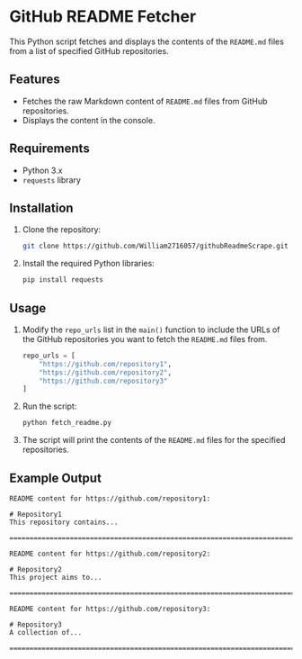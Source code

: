 # GitHub README Fetcher

This Python script fetches and displays the contents of the `README.md` files from a list of specified GitHub repositories.

## Features

- Fetches the raw Markdown content of `README.md` files from GitHub repositories.
- Displays the content in the console.

## Requirements

- Python 3.x
- `requests` library

## Installation

1. Clone the repository:

    ```bash
    git clone https://github.com/William2716057/githubReadmeScrape.git
    ```

2. Install the required Python libraries:

    ```bash
    pip install requests
    ```

## Usage

1. Modify the `repo_urls` list in the `main()` function to include the URLs of the GitHub repositories you want to fetch the `README.md` files from.

    ```python
    repo_urls = [
        "https://github.com/repository1",
        "https://github.com/repository2",
        "https://github.com/repository3"
    ]
    ```

2. Run the script:

    ```bash
    python fetch_readme.py
    ```

3. The script will print the contents of the `README.md` files for the specified repositories.

## Example Output

```plaintext
README content for https://github.com/repository1:

# Repository1
This repository contains...

================================================================================

README content for https://github.com/repository2:

# Repository2
This project aims to...

================================================================================

README content for https://github.com/repository3:

# Repository3
A collection of...

================================================================================
